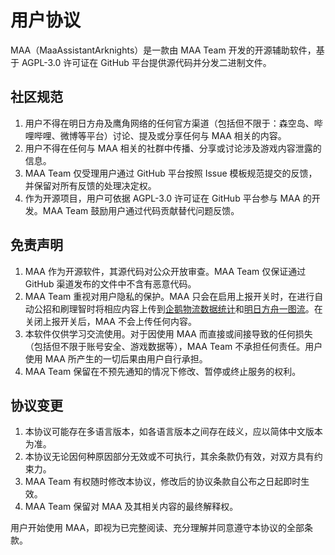 # 用户协议

MAA（MaaAssistantArknights）是一款由 MAA Team 开发的开源辅助软件，基于 AGPL-3.0 许可证在 GitHub 平台提供源代码并分发二进制文件。

<!-- ## 使用要求

MAA 基于 AGPL-3.0 许可证，用户可以在遵守且只遵守此许可证的情况下任意使用 MAA。

AGPL 协议真不是人看的 看不懂一点 一会接着啃 -->

## 社区规范

1. 用户不得在明日方舟及鹰角网络的任何官方渠道（包括但不限于：森空岛、哔哩哔哩、微博等平台）讨论、提及或分享任何与 MAA 相关的内容。
2. 用户不得在任何与 MAA 相关的社群中传播、分享或讨论涉及游戏内容泄露的信息。
3. MAA Team 仅受理用户通过 GitHub 平台按照 Issue 模板规范提交的反馈，并保留对所有反馈的处理决定权。
4. 作为开源项目，用户可依据 AGPL-3.0 许可证在 GitHub 平台参与 MAA 的开发。MAA Team 鼓励用户通过代码贡献替代问题反馈。

## 免责声明

1. MAA 作为开源软件，其源代码对公众开放审查。MAA Team 仅保证通过 GitHub 渠道发布的文件中不含有恶意代码。
2. MAA Team 重视对用户隐私的保护。MAA 只会在启用上报开关时，在进行自动公招和刷理智时将相应内容上传到[企鹅物流数据统计](https://penguin-stats.cn/)和[明日方舟一图流](https://ark.yituliu.cn/)。在关闭上报开关后，MAA 不会上传任何内容。
3. 本软件仅供学习交流使用。对于因使用 MAA 而直接或间接导致的任何损失（包括但不限于账号安全、游戏数据等），MAA Team 不承担任何责任。用户使用 MAA 所产生的一切后果由用户自行承担。
4. MAA Team 保留在不预先通知的情况下修改、暂停或终止服务的权利。

## 协议变更

1. 本协议可能存在多语言版本，如各语言版本之间存在歧义，应以简体中文版本为准。
2. 本协议无论因何种原因部分无效或不可执行，其余条款仍有效，对双方具有约束力。
3. MAA Team 有权随时修改本协议，修改后的协议条款自公布之日起即时生效。
4. MAA Team 保留对 MAA 及其相关内容的最终解释权。

用户开始使用 MAA，即视为已完整阅读、充分理解并同意遵守本协议的全部条款。
